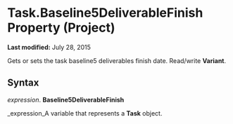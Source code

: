 
# Task.Baseline5DeliverableFinish Property (Project)

 **Last modified:** July 28, 2015

Gets or sets the task baseline5 deliverables finish date. Read/write  **Variant**.

## Syntax

 _expression_. **Baseline5DeliverableFinish**

 _expression_A variable that represents a  **Task** object.

